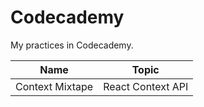 
# Codecademy

My practices in Codecademy.

|Name| Topic | 
|-----------|-----------|
|Context Mixtape| React Context API  | 
